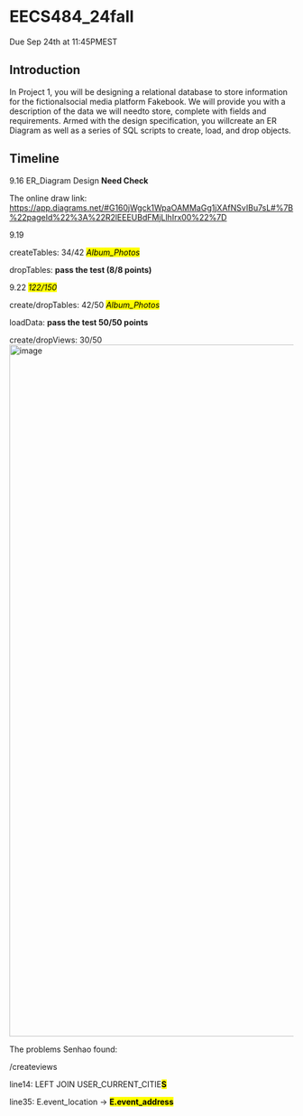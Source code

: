 # EECS484_24fall
Due Sep 24th at 11:45PMEST
## Introduction
In Project 1, you will be designing a relational database to store information for the fictionalsocial media platform Fakebook. We will provide you with a description of the data we will needto store, complete with fields and requirements. Armed with the design specification, you willcreate an ER Diagram as well as a series of SQL scripts to create, load, and drop objects.
## Timeline
9.16 ER_Diagram Design  **Need Check**

The online draw link: https://app.diagrams.net/#G160jWgck1WpaOAMMaGg1jXAfNSvIBu7sL#%7B%22pageId%22%3A%22R2lEEEUBdFMjLlhIrx00%22%7D

9.19 

createTables: 34/42 <mark>*Album_Photos*<mark>

dropTables: **pass the test (8/8 points)**

9.22
<mark>*122/150*<mark>

create/dropTables: 42/50 <mark>*Album_Photos*<mark>

loadData: **pass the test 50/50 points**

create/dropViews: 30/50
<img width="1225" alt="image" src="https://github.com/user-attachments/assets/33a983b4-d028-4442-b53b-b11e2025d5ef">

The problems Senhao found: 

/createviews 

line14: LEFT JOIN USER_CURRENT_CITIE<mark>**S**

line35: E.event_location -> <mark>**E.event_address**



